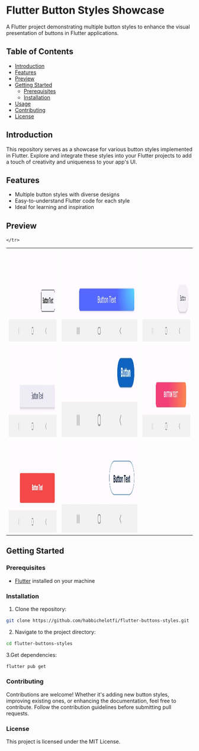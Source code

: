 # Flutter Button Styles Showcase

A Flutter project demonstrating multiple button styles to enhance the visual presentation of buttons in Flutter applications.

## Table of Contents
- [Introduction](#introduction)
- [Features](#features)
- [Preview](#preview)
- [Getting Started](#getting-started)
  - [Prerequisites](#prerequisites)
  - [Installation](#installation)
- [Usage](#usage)
- [Contributing](#contributing)
- [License](#license)

## Introduction

This repository serves as a showcase for various button styles implemented in Flutter. Explore and integrate these styles into your Flutter projects to add a touch of creativity and uniqueness to your app's UI.

## Features

- Multiple button styles with diverse designs
- Easy-to-understand Flutter code for each style
- Ideal for learning and inspiration

## Preview

<table>
  <tr style="border:0;">
    <td>
      <img src="https://github.com/habbichelotfi/flutter-buttons-styles/blob/master/screenshots/Screenshot_20231110-001048.jpg" alt="Feature Graphic - Dark Theme" height="250">
    </td>
    <td>
   <img src="https://github.com/habbichelotfi/flutter-buttons-styles/blob/master/screenshots/Screenshot_20231110-001053.jpg" alt="Feature Graphic - Dark Theme" height="250">
    </td>
       <td>
   <img src="https://github.com/habbichelotfi/flutter-buttons-styles/blob/master/screenshots/Screenshot_20231110-001100.jpg" alt="Feature Graphic - Dark Theme" height="250">
    </td>
  </tr>
   <tr>
       <td>
   <img src="https://github.com/habbichelotfi/flutter-buttons-styles/blob/master/screenshots/Screenshot_20231110-001105.jpg" alt="Feature Graphic - Dark Theme" height="250">
    </td>
       <td>
   
   <img src="https://github.com/habbichelotfi/flutter-buttons-styles/blob/master/screenshots/Screenshot_20231110-001108.jpg" alt="Feature Graphic - Dark Theme" height="250">
    </td>
     <td>
   
   <img src="https://github.com/habbichelotfi/flutter-buttons-styles/blob/master/screenshots/Screenshot_20231110-001118.jpg" alt="Feature Graphic - Dark Theme" height="250">
    </td>
    </tr>
    <tr >
     <td>
   <img src="https://github.com/habbichelotfi/flutter-buttons-styles/blob/master/screenshots/Screenshot_20231110-001122.jpg" alt="Feature Graphic - Dark Theme" height="250">
    </td>
     <td>
   <img src="https://github.com/habbichelotfi/flutter-buttons-styles/blob/master/screenshots/Screenshot_20231110-001126 (1).jpg" alt="Feature Graphic - Dark Theme" height="250">
    </td>
      
    </tr>
  </table>

## Getting Started

### Prerequisites

- [Flutter](https://flutter.dev/) installed on your machine

### Installation

1. Clone the repository:

```bash
git clone https://github.com/habbichelotfi/flutter-buttons-styles.git
```

2. Navigate to the project directory:
```bash
cd flutter-buttons-styles
```

3.Get dependencies:
```bash
flutter pub get
```
### Contributing
Contributions are welcome! Whether it's adding new button styles, improving existing ones, or enhancing the documentation, feel free to contribute. Follow the contribution guidelines before submitting pull requests.

### License
This project is licensed under the MIT License.


